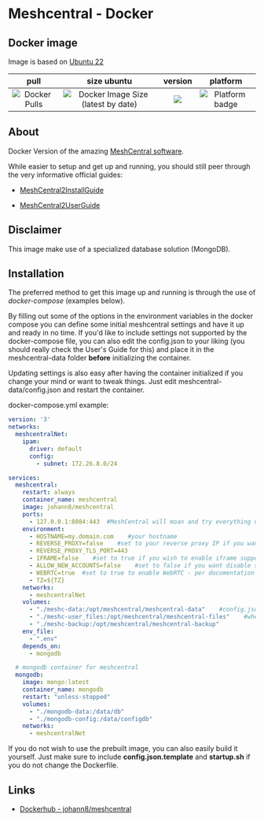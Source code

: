 # Meshcentral - Docker

## Docker image

Image is based on [Ubuntu 22](https://hub.docker.com/repository/docker/johann8/meshcentral/general)

| pull | size ubuntu | version | platform |
|:---------------------------------:|:--------------------------------:|:----------------------------------:|:--------------------------------:|
| ![Docker Pulls](https://img.shields.io/docker/pulls/johann8/meshcentral?style=flat-square) | ![Docker Image Size (latest by date)](https://img.shields.io/docker/image-size/johann8/meshcentral/latest) | [![](https://img.shields.io/docker/v/johann8/meshcentral?sort=date)](https://hub.docker.com/r/johann8/meshcentral/tags "Version badge") | ![](https://img.shields.io/badge/platform-amd64-blue "Platform badge") |


## About
Docker Version of the amazing [MeshCentral software](https://github.com/Ylianst/MeshCentral).

While easier to setup and get up and running, you should still peer through the very informative official guides:

* [MeshCentral2InstallGuide](https://info.meshcentral.com/downloads/MeshCentral2/MeshCentral2InstallGuide.pdf)

* [MeshCentral2UserGuide](https://info.meshcentral.com/downloads/MeshCentral2/MeshCentral2UserGuide.pdf)

## Disclaimer

This image  make use of a specialized database solution (MongoDB).

## Installation

The preferred method to get this image up and running is through the use of *docker-compose* (examples below).

By filling out some of the options in the environment variables in the docker compose you can define some initial meshcentral settings and have it up and ready in no time. If you'd like to include settings not supported by the docker-compose file, you can also edit the config.json to your liking (you should really check the User's Guide for this) and place it in the meshcentral-data folder **before** initializing the container.

Updating settings is also easy after having the container initialized if you change your mind or want to tweak things. Just edit meshcentral-data/config.json and restart the container.

docker-compose.yml example:
```yaml
version: '3'
networks:
  meshcentralNet:
    ipam:
      driver: default
      config:
        - subnet: 172.26.8.0/24

services:
  meshcentral:
    restart: always
    container_name: meshcentral
    image: johann8/meshcentral
    ports:
      - 127.0.0.1:8084:443  #MeshCentral will moan and try everything not to use port 80, but you can also use it if you so desire, just change the config.json according to your needs
    environment:
      - HOSTNAME=my.domain.com    #your hostname
      - REVERSE_PROXY=false    #set to your reverse proxy IP if you want to put meshcentral behind a reverse proxy
      - REVERSE_PROXY_TLS_PORT=443
      - IFRAME=false    #set to true if you wish to enable iframe support
      - ALLOW_NEW_ACCOUNTS=false    #set to false if you want disable self-service creation of new accounts besides the first (admin)
      - WEBRTC=true  #set to true to enable WebRTC - per documentation it is not officially released with meshcentral, but is solid enough to work with. Use with caution
      - TZ=${TZ}
    networks:
      - meshcentralNet
    volumes:
      - "./meshc-data:/opt/meshcentral/meshcentral-data"    #config.json and other important files live here. A must for data persistence
      - "./meshc-user_files:/opt/meshcentral/meshcentral-files"    #where file uploads for users live
      - "./meshc-backup:/opt/meshcentral/meshcentral-backup"
    env_file:
      - ".env"
    depends_on:
      - mongodb

  # mongodb container for meshcentral
  mongodb:
    image: mongo:latest
    container_name: mongodb
    restart: "unless-stopped"
    volumes:
      - "./mongodb-data:/data/db"
      - "./mongodb-config:/data/configdb"
    networks:
      - meshcentralNet
```

If you do not wish to use the prebuilt image, you can also easily build it yourself. Just make sure to include **config.json.template** and **startup.sh** if you do not change the Dockerfile.

## Links

* [Dockerhub - johann8/meshcentral](https://hub.docker.com/repository/docker/johann8/meshcentral)
